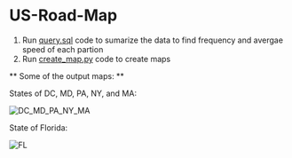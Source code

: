 # US-Road-Map

1. Run [query.sql](query.sql) code to sumarize the data to find frequency and avergae speed of each partion
1. Run [create_map.py](create_map.py) code to create maps


** Some of the output maps: **

States of DC, MD, PA, NY, and MA:

![DC_MD_PA_NY_MA](https://github.com/malamdar90/US-Road-Map/assets/87002822/0c4ea967-4c5e-471f-aa00-3b5ed2223525)

State of Florida:

![FL](https://github.com/malamdar90/US-Road-Map/assets/87002822/fb86c3a8-a919-4169-a69f-41eadf8da944)







